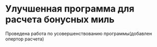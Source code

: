 # Улучшенная программа для расчета бонусных миль

Проведена работа по усовершенствованию программы(добавлен опертор расчета)